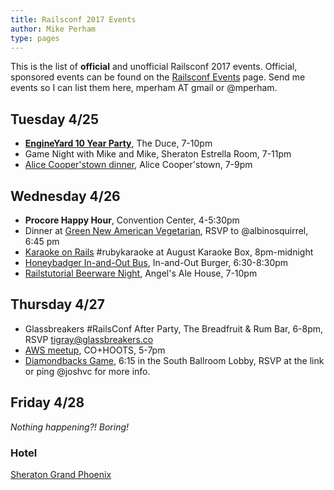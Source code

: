 ```yaml
---
title: Railsconf 2017 Events
author: Mike Perham
type: pages
---
```


This is the list of **official** and unofficial Railsconf 2017 events.  Official,
sponsored events can be found on the [Railsconf Events](http://railsconf.com/program/events) page.
Send me events so I can list them here, mperham AT gmail or @mperham.

## Tuesday 4/25

* **[EngineYard 10 Year Party](https://www.eventbrite.com/e/engine-yard-10-year-anniversary-party-tickets-33600718654)**, The Duce, 7-10pm
* Game Night with Mike and Mike, Sheraton Estrella Room, 7-11pm
* [Alice Cooper'stown dinner](https://nvite.com/CoopersTown/jje6yz), Alice Cooper'stown, 7-9pm

## Wednesday 4/26

* **Procore Happy Hour**, Convention Center, 4-5:30pm
* Dinner at [Green New American Vegetarian](https://www.google.com/maps/place/Green+Restaurant/@33.470142,-112.0676519,17z/data=!3m1!4b1!4m5!3m4!1s0x872b126c70ca4875:0x374895659096d56a!8m2!3d33.470142!4d-112.0654579), RSVP to @albinosquirrel, 6:45 pm
* [Karaoke on Rails](https://www.eventbrite.com/e/karaoke-on-rails-rubykaraoke-tickets-33436732166?aff=eandprexshre&ref=eandprexshre) #rubykaraoke at August Karaoke Box, 8pm-midnight
* [Honeybadger In-and-Out Bus](https://www.eventbrite.com/e/the-honeybadgerio-in-n-out-bus-tickets-33838334369), In-and-Out Burger, 6:30-8:30pm
* [Railstutorial Beerware Night](https://www.eventbrite.com/e/learn-enoughrails-tutorial-beerware-night-at-railsconf-2017-tickets-32517558894), Angel's Ale House, 7-10pm

## Thursday 4/27

* Glassbreakers #RailsConf After Party, The Breadfruit & Rum Bar, 6-8pm, RSVP tigray@glassbreakers.co
* [AWS meetup](https://www.meetup.com/AWSArizona/events/238776671/), CO+HOOTS, 5-7pm
* [Diamondbacks Game](http://bit.ly/railsball), 6:15 in the South Ballroom Lobby, RSVP at the link or ping @joshvc for more info.

## Friday 4/28

*Nothing happening?! Boring!*

### Hotel

[Sheraton Grand Phoenix](https://www.google.com/maps/place/sheraton+Grand+Phoenix,+North+3rd+Street,+Phoenix,+AZ/@33.4500609,-112.0727765,17z/data=!3m1!4b1!4m5!3m4!1s0x872b1218b2304b9b:0x61bebe037e093064!8m2!3d33.4500609!4d-112.0705878)
